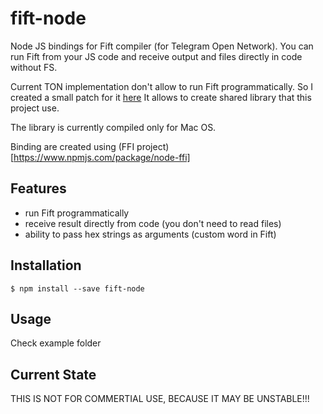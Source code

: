 # fift-node
Node JS bindings for Fift compiler (for Telegram Open Network). You can run Fift from your JS code and receive output and files directly in code without FS.

Current TON implementation don't allow to run Fift programmatically. So I created a small patch for it [here](https://github.com/APshenkin/ton)
It allows to create shared library that this project use.

The library is currently compiled only for Mac OS.

Binding are created using (FFI project)[https://www.npmjs.com/package/node-ffi]

## Features
* run Fift programmatically
* receive result directly from code (you don't need to read files)
* ability to pass hex strings as arguments (custom word in Fift)

## Installation
```Shell
$ npm install --save fift-node
```

## Usage
Check example folder

## Current State
THIS IS NOT FOR COMMERTIAL USE, BECAUSE IT MAY BE UNSTABLE!!!
